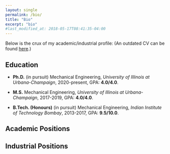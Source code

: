 ```yaml
---
layout: single
permalink: /bio/
title: "Bio"
excerpt: "bio"
#last_modified_at: 2018-05-17T08:41:35-04:00
---
```

Below is the crux of my academic/industrial profile:
(An outdated CV can be found [here](https://drive.google.com/file/d/14fdI71jWm4XCPuhXVVciPKePSRfDEgjM/view?usp=sharing).)

## Education

- **Ph.D.** (in pursuit) Mechanical Engineering,
*University of Illinois at Urbana-Champaign*, 2020-present, GPA: **4.0/4.0**.

- **M.S.** Mechanical Engineering,
*University of Illinois at Urbana-Champaign*, 2017-2019, GPA: **4.0/4.0**.

- **B.Tech. (Honours)** (in pursuit) Mechanical Engineering,
*Indian Institute of Technology Bombay*, 2013-2017, GPA: **9.5/10.0**.

## Academic Positions

## Industrial Positions
